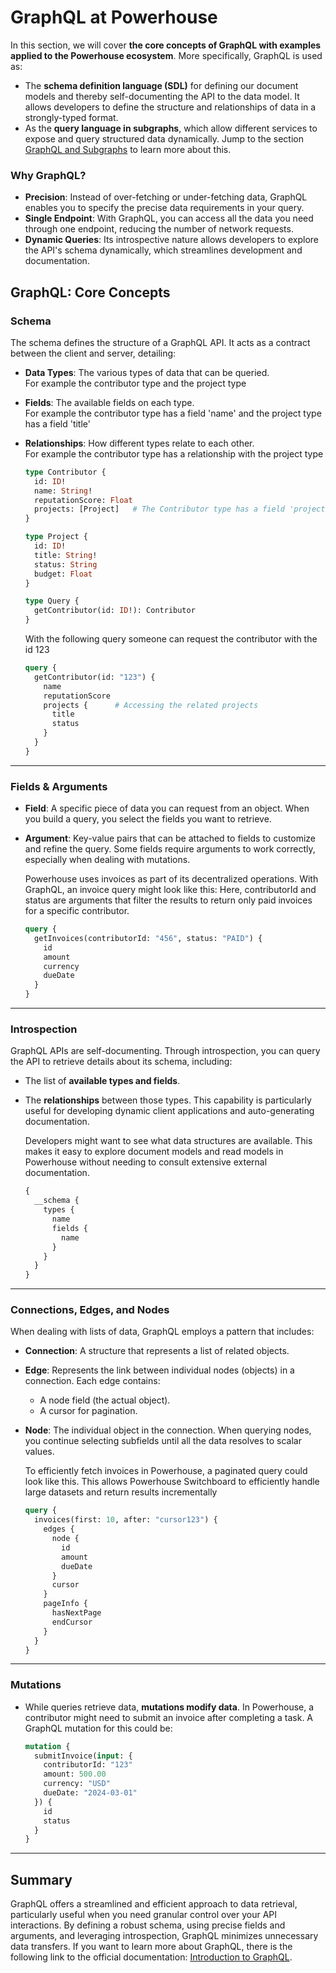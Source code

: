 # GraphQL at Powerhouse

In this section, we will cover **the core concepts of GraphQL with examples applied to the Powerhouse ecosystem**. More specifically, GraphQL is used as:
- The **schema definition language (SDL)** for defining our document models and thereby self-documenting the API to the data model. It allows developers to define the structure and relationships of data in a strongly-typed format.
- As the **query language in subgraphs**, which allow different services to expose and query structured data dynamically. Jump to the section [GraphQL and Subgraphs](/docs/academy/04-WorkWithData/WorkingWithSubgraphs/02-GraphQLAndSubgraphs.mdx) to learn more about this.


### Why GraphQL?

- **Precision**: Instead of over-fetching or under-fetching data, GraphQL enables you to specify the precise data requirements in your query.
- **Single Endpoint**: With GraphQL, you can access all the data you need through one endpoint, reducing the number of network requests.
- **Dynamic Queries**: Its introspective nature allows developers to explore the API's schema dynamically, which streamlines development and documentation.

## GraphQL: Core Concepts

### Schema
The schema defines the structure of a GraphQL API. It acts as a contract between the client and server, detailing:

- **Data Types**: The various types of data that can be queried.   
For example the contributor type and the project type
- **Fields**: The available fields on each type.   
For example the contributor type has a field 'name' and the project type has a field 'title'
- **Relationships**: How different types relate to each other.   
For example the contributor type has a relationship with the project type

  ```graphql title="Example of a Powerhouse Contributor schema in GraphQL"
  type Contributor {
    id: ID!
    name: String!
    reputationScore: Float
    projects: [Project]   # The Contributor type has a field 'projects' that returns an array of Project objects
  }

  type Project {
    id: ID!
    title: String!
    status: String
    budget: Float
  }

  type Query {
    getContributor(id: ID!): Contributor
  }
  ```

  With the following query someone can request the contributor with the id 123

    ```graphql title="Example of a query to get a contributor"
    query {
      getContributor(id: "123") {
        name
        reputationScore
        projects {      # Accessing the related projects
          title
          status
        }
      }
    }
    ```

---

### Fields & Arguments
- **Field**: A specific piece of data you can request from an object. When you build a query, you select the fields you want to retrieve.
- **Argument**: Key-value pairs that can be attached to fields to customize and refine the query. Some fields require arguments to work correctly, especially when dealing with mutations.

  Powerhouse uses invoices as part of its decentralized operations. With GraphQL, an invoice query might look like this:
  Here, contributorId and status are arguments that filter the results to return only paid invoices for a specific contributor.

  ```graphql title="Fetching an Invoice with Filtering"
  query {
    getInvoices(contributorId: "456", status: "PAID") {
      id
      amount
      currency
      dueDate
    }
  }
  ```
___

### Introspection
GraphQL APIs are self-documenting. Through introspection, you can query the API to retrieve details about its schema, including:

- The list of **available types and fields**.
- The **relationships** between those types. This capability is particularly useful for developing dynamic client applications and auto-generating documentation.

  Developers might want to see what data structures are available. This makes it easy to explore document models and read models in Powerhouse without needing to consult extensive external documentation.

  ```graphql title="Discovering Available Queries"
  {
    __schema {
      types {
        name
        fields {
          name
        }
      }
    }
  }
  ```

---
### Connections, Edges, and Nodes
When dealing with lists of data, GraphQL employs a pattern that includes:

- **Connection**: A structure that represents a list of related objects.
- **Edge**: Represents the link between individual nodes (objects) in a connection. Each edge contains:
  - A node field (the actual object).
  - A cursor for pagination.
- **Node**: The individual object in the connection. When querying nodes, you continue selecting subfields until all the data resolves to scalar values.

  To efficiently fetch invoices in Powerhouse, a paginated query could look like this.
  This allows Powerhouse Switchboard to efficiently handle large datasets and return results incrementally

  ```graphql title="Paginated List of Invoices"
  query {
    invoices(first: 10, after: "cursor123") {
      edges {
        node {
          id
          amount
          dueDate
        }
        cursor
      }
      pageInfo {
        hasNextPage
        endCursor
      }
    }
  }
  ```

---

### Mutations
- While queries retrieve data, **mutations modify data**. In Powerhouse, a contributor might need to submit an invoice after completing a task. A GraphQL mutation for this could be:

    ```graphql title="Submitting an Invoice"
    mutation {
      submitInvoice(input: {
        contributorId: "123"
        amount: 500.00
        currency: "USD"
        dueDate: "2024-03-01"
      }) {
        id
        status
      }
    }
    ```

---
## Summary
GraphQL offers a streamlined and efficient approach to data retrieval, particularly useful when you need granular control over your API interactions. By defining a robust schema, using precise fields and arguments, and leveraging introspection, GraphQL minimizes unnecessary data transfers. If you want to learn more about GraphQL, there is the following link to the official documentation: [Introduction to GraphQL](https://graphql.org/learn/).